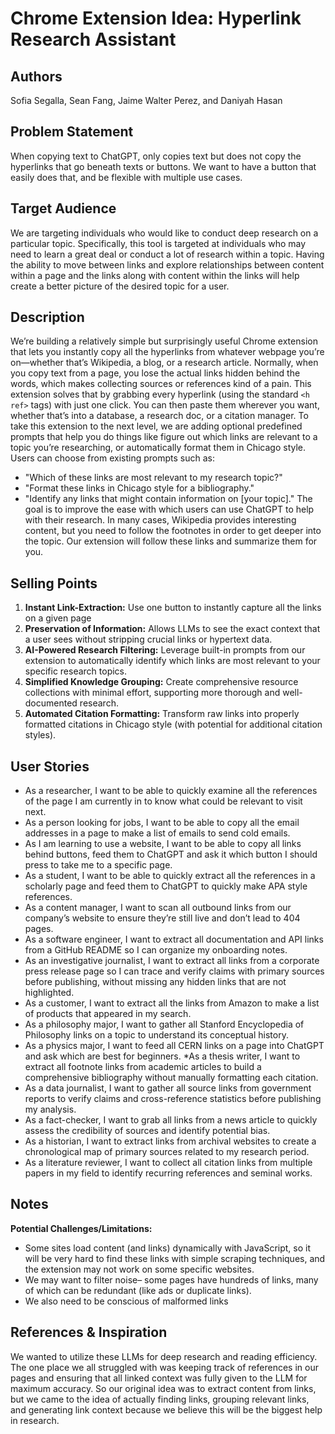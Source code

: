 # Chrome Extension Idea: Hyperlink Research Assistant

## Authors

Sofia Segalla, Sean Fang, Jaime Walter Perez, and Daniyah Hasan

## Problem Statement

When copying text to ChatGPT, only copies text but does not copy the hyperlinks that go beneath texts or buttons. We want to have a button that easily does that, and be flexible with multiple use cases.

## Target Audience

We are targeting individuals who would like to conduct deep research on a particular topic. Specifically, this tool is targeted at individuals who may need to learn a great deal or conduct a lot of research within a topic. Having the ability to move between links and explore relationships between content within a page and the links along with content within the links will help create a better picture of the desired topic for a user.

## Description
We’re building a relatively simple but surprisingly useful Chrome extension that lets you instantly copy all the hyperlinks from whatever webpage you’re on—whether that’s Wikipedia, a blog, or a research article. Normally, when you copy text from a page, you lose the actual links hidden behind the words, which makes collecting sources or references kind of a pain. This extension solves that by grabbing every hyperlink (using the standard `<h ref>` tags) with just one click. You can then paste them wherever you want, whether that’s into a database, a research doc, or a citation manager. To take this extension to the next level, we are adding optional predefined prompts that help you do things like figure out which links are relevant to a topic you’re researching, or automatically format them in Chicago style. Users can choose from existing prompts such as:
* "Which of these links are most relevant to my research topic?"
* "Format these links in Chicago style for a bibliography."
* "Identify any links that might contain information on [your topic]."
The goal is to improve the ease with which users can use ChatGPT to help with their research. In many cases, Wikipedia provides interesting content, but you need to follow the footnotes in order to get deeper into the topic. Our extension will follow these links and summarize them for you. 

## Selling Points
1. **Instant Link-Extraction:** Use one button to instantly capture all the links on a given page
2. **Preservation of Information:** Allows LLMs to see the exact context that a user sees without stripping crucial links or hypertext data.
3. **AI-Powered Research Filtering:** Leverage built-in prompts from our extension to automatically identify which links are most relevant to your specific research topics.
4. **Simplified Knowledge Grouping:** Create comprehensive resource collections with minimal effort, supporting more thorough and well-documented research.
5. **Automated Citation Formatting:** Transform raw links into properly formatted citations in Chicago style (with potential for additional citation styles).

## User Stories

* As a researcher, I want to be able to quickly examine all the references of the page I am currently in to know what could be relevant to visit next.
* As a person looking for jobs, I want to be able to copy all the email addresses in a page to make a list of emails to send cold emails.
* As I am learning to use a website, I want to be able to copy all links behind buttons, feed them to ChatGPT and ask it which button I should press to take me to a specific page.
* As a student, I want to be able to quickly extract all the references in a scholarly page and feed them to ChatGPT to quickly make APA style references.
* As a content manager, I want to scan all outbound links from our company’s website to ensure they’re still live and don’t lead to 404 pages.
* As a software engineer, I want to extract all documentation and API links from a GitHub README so I can organize my onboarding notes.
* As an investigative journalist, I want to extract all links from a corporate press release page so I can trace and verify claims with primary sources before publishing, without missing any hidden links that are not highlighted.
* As a customer, I want to extract all the links from Amazon to make a list of products that appeared in my search.
* As a philosophy major, I want to gather all Stanford Encyclopedia of Philosophy links on a topic to understand its conceptual history.
* As a physics major, I want to feed all CERN links on a page into ChatGPT and ask which are best for beginners.
*As a thesis writer, I want to extract all footnote links from academic articles to build a comprehensive bibliography without manually formatting each citation.
* As a data journalist, I want to gather all source links from government reports to verify claims and cross-reference statistics before publishing my analysis.
* As a fact-checker, I want to grab all links from a news article to quickly assess the credibility of sources and identify potential bias.
* As a historian, I want to extract links from archival websites to create a chronological map of primary sources related to my research period.
* As a literature reviewer, I want to collect all citation links from multiple papers in my field to identify recurring references and seminal works.




## Notes

**Potential Challenges/Limitations:**
* Some sites load content (and links) dynamically with JavaScript, so it will be very hard to find these links with simple scraping techniques, and the extension may not work on some specific websites. 
* We may want to filter noise– some pages have hundreds of links, many of which can be redundant (like ads or duplicate links). 
* We also need to be conscious of malformed links


## References & Inspiration

We wanted to utilize these LLMs for deep research and reading efficiency. The one place we all struggled with was keeping track of references in our pages and ensuring that all linked context was fully given to the LLM for maximum accuracy. So our original idea was to extract content from links, but we came to the idea of actually finding links, grouping relevant links, and generating link context because we believe this will be the biggest help in research.
